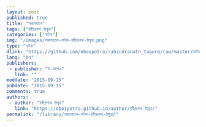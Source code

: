 ```yaml
---
layout: post
published: true
title: "অরূপরতন"
tags: ["রবীন্দ্রনাথ ঠাকুর"]
categories: ["নাটক"]
img: "/images/অরূপরতন-নাটক-রবীন্দ্রনাথ-ঠাকুর.png"
type: "নাটক"
dlink: "https://github.com/eboipotro/rabindranath_tagore/raw/master/নাটক/অরূপরতন.epub"
lang: "bn"
publishers: 
 - publisher: "ই-বইপত্র"
   link: ""
moddate: "2015-09-15"
pubdate: "2015-09-15"
comments: true
authors: 
 - author: "রবীন্দ্রনাথ ঠাকুর"
   link: "https://eboipotro.github.io/author/রবীন্দ্রনাথ-ঠাকুর/"
permalink: "/library/অরূপরতন-নাটক-রবীন্দ্রনাথ-ঠাকুর/"
---
```

